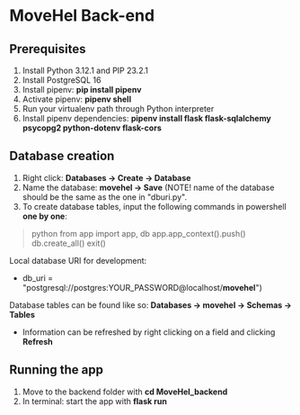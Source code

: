# MoveHel Back-end

## Prerequisites
1. Install Python 3.12.1 and PIP 23.2.1
2. Install PostgreSQL 16
3. Install pipenv: **pip install pipenv**
4. Activate pipenv: **pipenv shell**
5. Run your virtualenv path through Python interpreter
6. Install pipenv dependencies: **pipenv install flask flask-sqlalchemy psycopg2 python-dotenv flask-cors**

## Database creation
1. Right click: **Databases -> Create -> Database**
2. Name the database: **movehel -> Save** (NOTE! name of the database should be the same as the one in "dburi.py".
3. To create database tables, input the following commands in powershell **one by one**:
> python
> from app import app, db
> app.app_context().push()
> db.create_all()
> exit()

Local database URI for development:
- db_uri = "postgresql://postgres:YOUR_PASSWORD@localhost/**movehel**")

Database tables can be found like so: **Databases -> movehel -> Schemas -> Tables**
- Information can be refreshed by right clicking on a field and clicking **Refresh**

## Running the app
1. Move to the backend folder with **cd MoveHel_backend**
2. In terminal: start the app with **flask run**